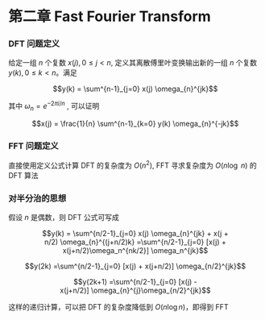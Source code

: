 # 第二章 Fast Fourier Transform

### DFT 问题定义

给定一组 $n$ 个复数 $x(j), 0 \le j \lt n$, 定义其离散傅里叶变换输出新的一组 $n$ 个复数 $y(k),0 \le k \lt n$。满足 

$$y(k) = \sum^{n-1}_{j=0} x(j) \omega_{n}^{jk}$$

其中 $\omega_n = e^{-2 \pi i / n}$ , 可以证明

$$x(j) = \frac{1}{n} \sum^{n-1}_{k=0} y(k) \omega_{n}^{-jk}$$

### FFT 问题定义

直接使用定义公式计算 DFT 的复杂度为 $O(n^2)$, FFT 寻求复杂度为 $O(n\log\ n)$ 的 DFT 算法

### 对半分治的思想

假设 $n$ 是偶数，则 DFT 公式可写成

$$y(k) = \sum^{n/2-1}_{j=0} x(j) \omega_{n}^{jk} + x(j + n/2) \omega_{n}^{(j+n/2)k} =\sum^{n/2-1}_{j=0} [x(j) + x(j+n/2)\omega_n^{nk/2}] \omega_n^{jk}$$

$$y(2k) =\sum^{n/2-1}_{j=0} [x(j) + x(j+n/2)] \omega_{n/2}^{jk}$$

$$y(2k+1) =\sum^{n/2-1}_{j=0} [x(j) -x(j+n/2)] \omega_{n}^{j}\omega_{n/2}^{jk}$$

这样的递归计算，可以把 DFT 的复杂度降低到 $O(n\log n)$，即得到 FFT